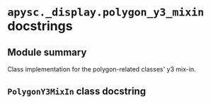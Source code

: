 # `apysc._display.polygon_y3_mixin` docstrings

## Module summary

Class implementation for the polygon-related classes' y3 mix-in.

## `PolygonY3MixIn` class docstring